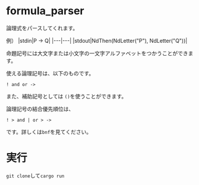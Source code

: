 # formula_parser

論理式をパースしてくれます。

例）
|stdin|P -> Q|
|---|---|
|stdout|NdThen(NdLetter("P"), NdLetter("Q"))|

命題記号には大文字または小文字の一文字アルファベットをつかうことができます。

使える論理記号は、以下のものです。
```
! and or ->
```

また、補助記号としては `()`を使うことができます。

論理記号の結合優先順位は、
```
! > and | or > ->
```
です。詳しくは`bnf`を見てください。

# 実行
`git clone`して`cargo run`
